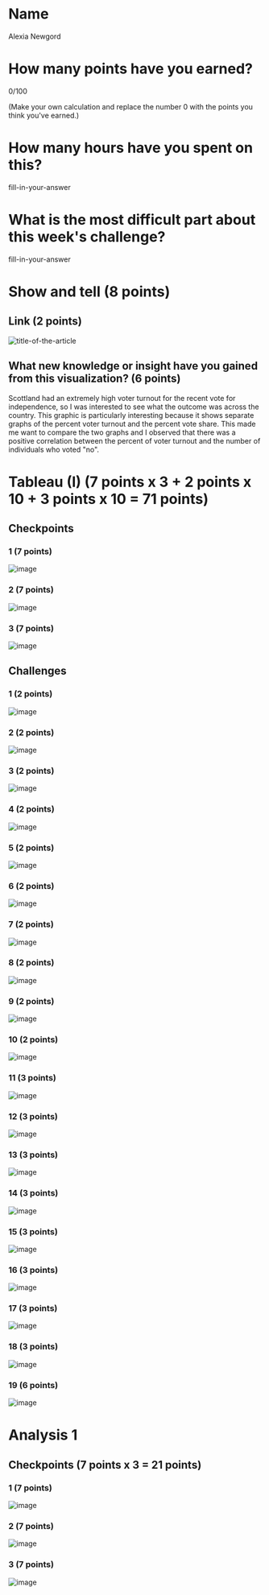 # Name

Alexia Newgord

# How many points have you earned?

0/100

(Make your own calculation and replace the number 0 with the points you think you've earned.)

# How many hours have you spent on this?

fill-in-your-answer

# What is the most difficult part about this week's challenge?

fill-in-your-answer

# Show and tell (8 points)

## Link (2 points)

![title-of-the-article](http://www.viewsoftheworld.net/wp-content/uploads/2014/09/Scotland2014_VotesTurnout.jpg)

## What new knowledge or insight have you gained from this visualization? (6 points)

Scottland had an extremely high voter turnout for the recent vote for independence, so I was interested to see what the outcome was across the country.  This graphic is particularly interesting because it shows separate graphs of the percent voter turnout and the percent vote share.  This made me want to compare the two graphs and I observed that there was a positive correlation between the percent of voter turnout and the number of individuals who voted "no". 

# Tableau (I) (7 points x 3 + 2 points x 10 + 3 points x 10 = 71 points)

## Checkpoints

### 1 (7 points)

![image](image.png?raw=true)

### 2 (7 points)

![image](image.png?raw=true)

### 3 (7 points)

![image](image.png?raw=true)

## Challenges

### 1 (2 points)

![image](image.png?raw=true)

### 2 (2 points)

![image](image.png?raw=true)

### 3 (2 points)

![image](image.png?raw=true)

### 4 (2 points)

![image](image.png?raw=true)

### 5 (2 points)

![image](image.png?raw=true)

### 6 (2 points)

![image](image.png?raw=true)

### 7 (2 points)

![image](image.png?raw=true)

### 8 (2 points)

![image](image.png?raw=true)

### 9 (2 points)

![image](image.png?raw=true)

### 10 (2 points)

![image](image.png?raw=true)

### 11 (3 points)

![image](image.png?raw=true)

### 12 (3 points)

![image](image.png?raw=true)

### 13 (3 points)

![image](image.png?raw=true)

### 14 (3 points)

![image](image.png?raw=true)

### 15 (3 points)

![image](image.png?raw=true)

### 16 (3 points)

![image](image.png?raw=true)

### 17 (3 points)

![image](image.png?raw=true)

### 18 (3 points)

![image](image.png?raw=true)

### 19 (6 points)

![image](image.png?raw=true)



# Analysis 1

## Checkpoints (7 points x 3 = 21 points)

### 1 (7 points)

![image](image.png?raw=true)

### 2 (7 points)

![image](image.png?raw=true)

### 3 (7 points)

![image](image.png?raw=true)
